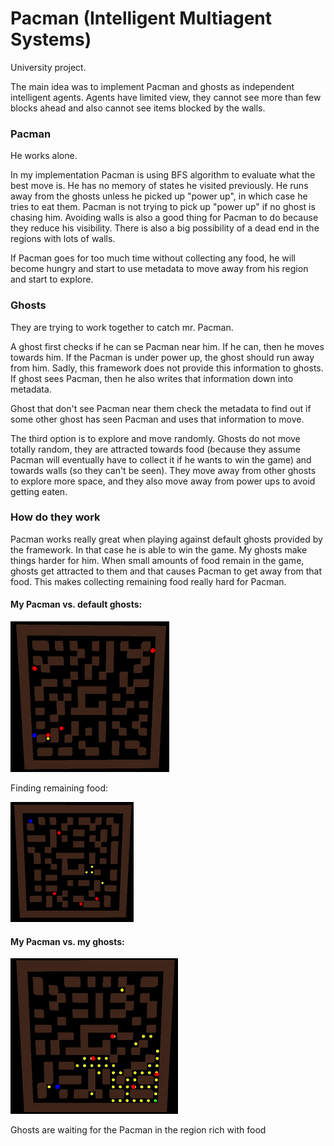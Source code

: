 # Pacman (Intelligent Multiagent Systems) #

University project.


The main idea was to implement Pacman and ghosts as independent intelligent agents. Agents have limited view, they cannot see more than few blocks ahead and also cannot see items blocked by the walls.

### Pacman ###

He works alone. 

In my implementation Pacman is using BFS algorithm to evaluate what the best move is. He has no memory of states he visited previously. He runs away from the ghosts unless he picked up "power up", in which case he tries to eat them. Pacman is not trying to pick up "power up" if no ghost is chasing him. Avoiding walls is also a good thing for Pacman to do because they reduce his visibility. There is also a big possibility of a dead end in the regions with lots of walls.

If Pacman goes for too much time without collecting any food, he will become hungry and start to use metadata to move away from his region and start to explore. 


### Ghosts ###

They are trying to work together to catch mr. Pacman. 

A ghost first checks if he can se Pacman near him. If he can, then he moves towards him. If the Pacman is under power up, the ghost should run away from him. Sadly, this framework does not provide this information to ghosts. If ghost sees Pacman, then he also writes that information down into metadata.

Ghost that don't see Pacman near them check the metadata to find out if some other ghost has seen Pacman and uses that information to move. 

The third option is to explore and move randomly. Ghosts do not move totally random, they are attracted towards food (because they assume Pacman will eventually have to collect it if he wants to win the game) and towards walls (so they can't be seen). They move away from other ghosts to explore more space, and they also move away from power ups to avoid getting eaten.


### How do they work ###

Pacman works really great when playing against default ghosts provided by the framework. In that case he is able to win the game. 
My ghosts make things harder for him. When small amounts of food remain in the game, ghosts get attracted to them and that causes Pacman to get away from that food. This makes collecting remaining food really hard for Pacman.

#### My Pacman vs. default ghosts:

![My Pacman vs. default ghosts](demos/myPacmanVsDefaultGhost.gif)

Finding remaining food:

![Finding remaining food](demos/findingFood.gif)

#### My Pacman vs. my ghosts:

![My Pacman vs. my ghosts](demos/MyPacmanVsMyGhosts.gif)

Ghosts are waiting for the Pacman in the region rich with food






